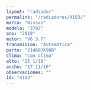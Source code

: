 ```yaml
---
layout: "radiador"
permalink: "/radiadores/4183/"
marca: "Nissan"
modelo: "370Z"
ano: "2019"
motor: "V6 3.7"
transmision: "Automática"
parte: "21460JK90B"
clima: "Con clima"
alto: "25 1/16"
ancho: "17 11/16"
observaciones: ""
id: "4183"
---
```


